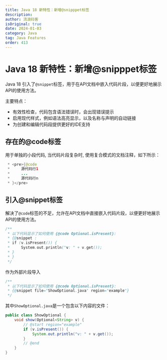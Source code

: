 ```yaml
---
title: Java 18 新特性：新增@snipppet标签
description:
author: 流浪码客
isOriginal: true
date: 2024-01-03
category: Java
tag: Java Features
order: 413
---
```


# Java 18 新特性：新增@snipppet标签

Java 18 引入了`@snippet`标签，用于在API文档中嵌入代码片段，以便更好地展示API的使用方法。

主要特点：

* 有效性检查，代码包含语法错误时，会出现错误提示
* 启用现代样式，例如语法高亮显示，以及名称与声明的自动链接
* 为创建和编辑代码段提供更好的IDE支持

## 存在的@code标签

用于单独的小段代码, 当代码片段复杂时, 使用复合模式的文档注释，如下所示：

```java
 * <pre>{@code
 *     源代码行1
 *     ...
 *     源代码行n
 * }</pre>
```

## 引入@snippet标签

解决了`@code`标签的不足，允许在API文档中直接嵌入代码片段，以便更好地展示API的使用方法。

```java
/**
 * 以下代码显示了如何使用 {@code Optional.isPresent}:
 * {@snippet :
 * if (v.isPresent()) {
 *     System.out.println("v: " + v.get());
 * }
 * }
 */
```

作为外部片段导入

```java
/**
 * 以下代码显示了如何使用 {@code Optional.isPresent}:
 * {@snippet file="ShowOptional.java" region="example"}
 */
```

其中`ShowOptional.java`是一个包含以下内容的文件：

```java
public class ShowOptional {
    void show(Optional<String> v) {
        // @start region="example"
        if (v.isPresent()) {
            System.out.println("v: " + v.get());
        }
        // @end
    }
}
```



